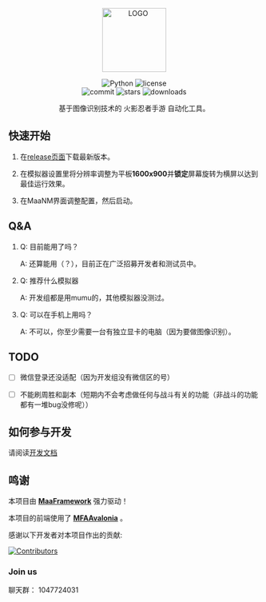 <!-- markdownlint-disable MD033 MD041 -->
<p align="center">
  <img alt="LOGO" src="docs/cover.ico" width="128"  />
</p>

<p align="center">
  <img alt="Python" src="https://img.shields.io/badge/Python-3776AB?logo=python&logoColor=white">
  <!-- 咱们有全平台支持吗？ -->
  <!-- <img alt="platform" src="https://img.shields.io/badge/platform-Windows%20%7C%20Linux%20%7C%20macOS-blueviolet"> -->
  <img alt="license" src="https://img.shields.io/github/license/duorua/narutomobile">
  <br>
  <img alt="commit" src="https://img.shields.io/github/commit-activity/w/duorua/narutomobile">
  <img alt="stars" src="https://img.shields.io/github/stars/duorua/narutomobile?style=social">
  <img alt="downloads" src="https://img.shields.io/github/downloads/duorua/narutomobile/total?style=social">
  <!-- 等什么时候支持mirrorchyan了再加回来 -->
  <!-- <a href="https://mirrorchyan.com/zh/projects?rid=M9A&source=m9agh-badge" target="_blank"><img alt="mirrorc" src="https://img.shields.io/badge/Mirror%E9%85%B1-%239af3f6?logo=countingworkspro&logoColor=4f46e5"></a> -->
</p>

<div align="center">

基于图像识别技术的 火影忍者手游 自动化工具。

</div>

## 快速开始

1. 在[release页面](https://github.com/duorua/narutomobile/releases/latest)下载最新版本。

2. 在模拟器设置里将分辨率调整为平板**1600x900**并**锁定**屏幕旋转为横屏以达到最佳运行效果。

3. 在MaaNM界面调整配置，然后启动。

## Q&A

1. Q: 目前能用了吗？

    A: 还算能用（？），目前正在广泛招募开发者和测试员中。

2. Q: 推荐什么模拟器

    A: 开发组都是用mumu的，其他模拟器没测过。

3. Q: 可以在手机上用吗？

    A: 不可以，你至少需要一台有独立显卡的电脑（因为要做图像识别）。

## TODO

- [ ] 微信登录还没适配（因为开发组没有微信区的号）

- [ ] 不能刷周胜和副本（短期内不会考虑做任何与战斗有关的功能（非战斗的功能都有一堆bug没修呢））

## 如何参与开发

请阅读[开发文档](docs/development.md)

## 鸣谢

本项目由 **[MaaFramework](https://github.com/MaaXYZ/MaaFramework)** 强力驱动！

本项目的前端使用了 **[MFAAvalonia](https://github.com/SweetSmellFox/MFAAvalonia)** 。

感谢以下开发者对本项目作出的贡献:

[![Contributors](https://contrib.rocks/image?repo=duorua/narutomobile)](https://github.com/duorua/narutomobile/graphs/contributors)

### Join us

聊天群： 1047724031
